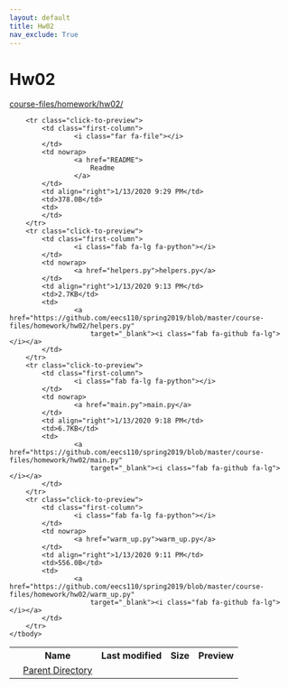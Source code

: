 ```yaml
---
layout: default
title: Hw02
nav_exclude: True
---
```


# Hw02

[course-files/homework/hw02/](.)

<table class="tbl-files">
    <tbody>
        <tr>
            <th valign="top"></th>
            <th>Name</th>
            <th>Last modified</th>
            <th>Size</th>
            <th>Preview</th>
        </tr>
        <tr>
            <td valign="top">
                <i class="fa fa-folder-open"></i>
            </td>
            <td><a href="../">Parent Directory</a></td>
            <td>&nbsp;</td>
            <td>&nbsp;</td>
            <td>&nbsp;</td>
        </tr>

        <tr class="click-to-preview">
            <td class="first-column">
                    <i class="far fa-file"></i>
            </td>
            <td nowrap>
                    <a href="README">
                        Readme
                    </a>
            </td>
            <td align="right">1/13/2020 9:29 PM</td>
            <td>378.0B</td>
            <td>
            </td>
        </tr>
        <tr class="click-to-preview">
            <td class="first-column">
                    <i class="fab fa-lg fa-python"></i>
            </td>
            <td nowrap>
                    <a href="helpers.py">helpers.py</a>
            </td>
            <td align="right">1/13/2020 9:13 PM</td>
            <td>2.7KB</td>
            <td>
                    <a href="https://github.com/eecs110/spring2019/blob/master/course-files/homework/hw02/helpers.py"
                        target="_blank"><i class="fab fa-github fa-lg"></i></a>
            </td>
        </tr>
        <tr class="click-to-preview">
            <td class="first-column">
                    <i class="fab fa-lg fa-python"></i>
            </td>
            <td nowrap>
                    <a href="main.py">main.py</a>
            </td>
            <td align="right">1/13/2020 9:18 PM</td>
            <td>6.7KB</td>
            <td>
                    <a href="https://github.com/eecs110/spring2019/blob/master/course-files/homework/hw02/main.py"
                        target="_blank"><i class="fab fa-github fa-lg"></i></a>
            </td>
        </tr>
        <tr class="click-to-preview">
            <td class="first-column">
                    <i class="fab fa-lg fa-python"></i>
            </td>
            <td nowrap>
                    <a href="warm_up.py">warm_up.py</a>
            </td>
            <td align="right">1/13/2020 9:11 PM</td>
            <td>556.0B</td>
            <td>
                    <a href="https://github.com/eecs110/spring2019/blob/master/course-files/homework/hw02/warm_up.py"
                        target="_blank"><i class="fab fa-github fa-lg"></i></a>
            </td>
        </tr>
    </tbody>
</table>

